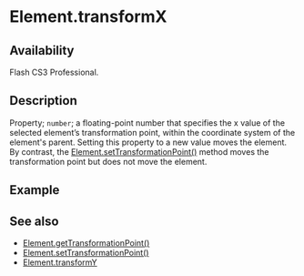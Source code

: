 # Element.transformX

## Availability

Flash CS3 Professional.

## Description

Property; `number`; a floating-point number that specifies the x value of the selected element’s transformation point, within the coordinate system of the element's parent. Setting this property to a new value moves the element. By contrast, the [Element.setTransformationPoint()](../Element_object/Element19.md) method moves the transformation point but does not move the element.

## Example

## See also

- [Element.getTransformationPoint()](../Element_object/Element4.md)
- [Element.setTransformationPoint()](../Element_object/Element19.md)
- [Element.transformY](../Element_object/Element24.md)
